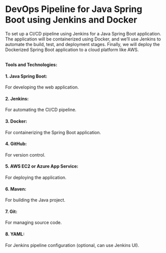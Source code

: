 <h1>DevOps Pipeline for Java Spring Boot using Jenkins and Docker</h1>
To set up a CI/CD pipeline using Jenkins for a Java Spring Boot application. The application will be containerized using Docker, and we’ll use Jenkins to automate the build, test, and deployment stages. Finally, we will deploy the Dockerized Spring Boot application to a cloud platform like AWS.

<br>**Tools and Technologies:**
<h4> 1. Java Spring Boot: </h4>  
     For developing the web application.
<h4> 2. Jenkins: </h4>
     For automating the CI/CD pipeline.
<h4> 3. Docker: </h4>
     For containerizing the Spring Boot application.
<h4> 4. GitHub: </h4>
     For version control.
<h4> 5. AWS EC2 or Azure App Service: </h4>
     For deploying the application.
<h4> 6. Maven: </h4>
     For building the Java project.
<h4> 7. Git: </h4>
     For managing source code.
<h4> 8. YAML: </h4>
     For Jenkins pipeline configuration (optional, can use Jenkins UI).
